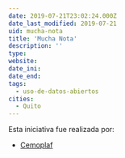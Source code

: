 ```yaml
---
date: 2019-07-21T23:02:24.000Z
date_last_modified: 2019-07-21
uid: mucha-nota
title: 'Mucha Nota'
description: ''
type: 
website: 
date_ini: 
date_end: 
tags:
  - uso-de-datos-abiertos
cities: 
  - Quito
---
```


Esta iniciativa fue realizada por:

- [Cemoplaf](/organizaciones/cemoplaf)
